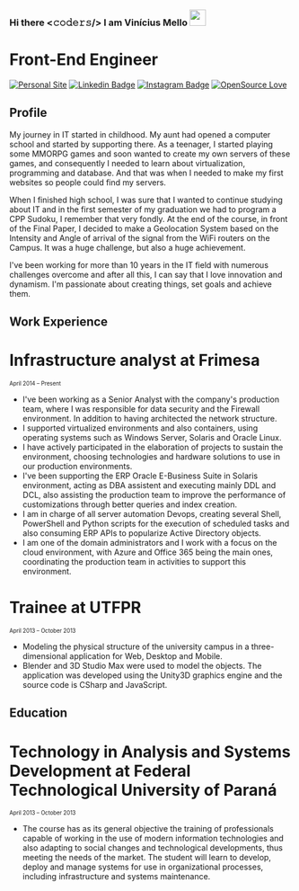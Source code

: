 ### Hi there <𝚌𝚘𝚍𝚎𝚛𝚜/> I am Vinícius Mello <img src="https://github.com/TheDudeThatCode/TheDudeThatCode/blob/master/Assets/Hi.gif" width="29px">
# Front-End Engineer

[![Personal Site](https://img.shields.io/badge/Codar-Space-blueviolet?style=flat-square&logo=next.js)](https://codar.space/)
[![Linkedin Badge](https://img.shields.io/badge/LinkedIn-viniciusbmello-blue?style=flat-square&logo=linkedin)](https://www.linkedin.com/in/viniciusbmello/)
[![Instagram Badge](https://img.shields.io/badge/Instagram-vbmello-red?style=flat-square&logo=instagram)](https://www.instagram.com/vbmello/)
[![OpenSource Love](https://img.shields.io/badge/OpenSource-%E2%99%A5-brightgreen?style=flat-square&logo=open-source-initiative)](https://github.com/viniciusbmello)

## Profile

My journey in IT started in childhood. My aunt had opened a computer school and started by supporting there. As a teenager, I started playing some MMORPG games and soon wanted to create my own servers of these games, and consequently I needed to learn about virtualization, programming and database. And that was when I needed to make my first websites so people could find my servers.

When I finished high school, I was sure that I wanted to continue studying about IT and in the first semester of my graduation we had to program a CPP Sudoku, I remember that very fondly. At the end of the course, in front of the Final Paper, I decided to make a Geolocation System based on the Intensity and Angle of arrival of the signal from the WiFi routers on the Campus. It was a huge challenge, but also a huge achievement. 

I've been working for more than 10 years in the IT field with numerous challenges overcome and after all this, I can say that I love innovation and dynamism. I'm passionate about creating things, set goals and achieve them.

## Work Experience

# Infrastructure analyst at Frimesa
<sub><sup>April 2014 – Present</sup></sub>

* I've been working as a Senior Analyst with the company's production team, where I was responsible for data security and the Firewall environment. In addition to having architected the network structure.
* I supported virtualized environments and also containers, using operating systems such as Windows Server, Solaris and Oracle Linux.
* I have actively participated in the elaboration of projects to sustain the environment, choosing technologies and hardware solutions to use in our production environments.
* I've been supporting the ERP Oracle E-Business Suite in Solaris environment, acting as DBA assistent and executing mainly DDL and DCL, also assisting the production team to improve the performance of customizations through better queries and index creation.
* I am in charge of all server automation Devops, creating several Shell, PowerShell and Python scripts for the execution of scheduled tasks and also consuming ERP APIs to popularize Active Directory objects.
* I am one of the domain administrators and I work with a focus on the cloud environment, with Azure and Office 365 being the main ones, coordinating the production team in activities to support this environment.

# Trainee at UTFPR
<sub><sup>April 2013 – October 2013</sup></sub>

* Modeling the physical structure of the university campus in a three-dimensional application for Web, Desktop and Mobile.
* Blender and 3D Studio Max were used to model the objects. The application was developed using the Unity3D graphics engine and the source code is CSharp and JavaScript.

## Education

# Technology in Analysis and Systems Development at Federal Technological University of Paraná
<sub><sup>April 2013 – October 2013</sup></sub>

* The course has as its general objective the training of professionals capable of working in the use of modern information technologies and also adapting to social changes and technological developments, thus meeting the needs of the market. The student will learn to develop, deploy and manage systems for use in organizational processes, including infrastructure and systems maintenance.

<!--
**viniciusbmello/viniciusbmello** is a ✨ _special_ ✨ repository because its `README.md` (this file) appears on your GitHub profile.

Here are some ideas to get you started:

- 🔭 I’m currently working on ...
- 🌱 I’m currently learning ...
- 👯 I’m looking to collaborate on ...
- 🤔 I’m looking for help with ...
- 💬 Ask me about ...
- 📫 How to reach me: ...
- 😄 Pronouns: ...
- ⚡ Fun fact: ...
-->
